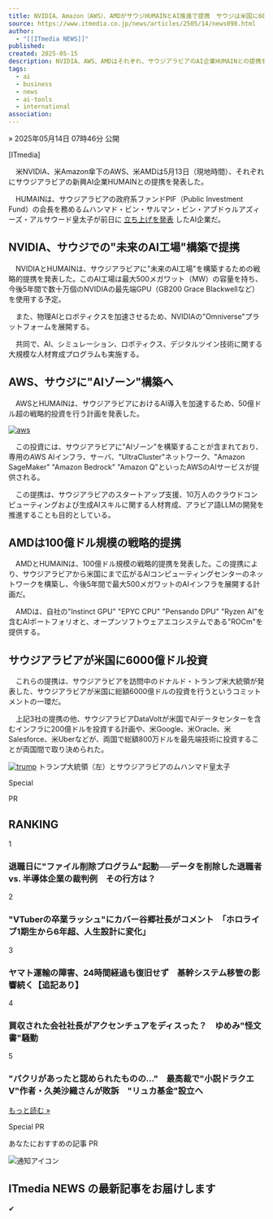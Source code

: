 ```yaml
---
title: NVIDIA、Amazon（AWS）、AMDがサウジHUMAINとAI推進で提携　サウジは米国に6000億ドル投資
source: https://www.itmedia.co.jp/news/articles/2505/14/news098.html
author:
  - "[[ITmedia NEWS]]"
published: 
created: 2025-05-15
description: NVIDIA、AWS、AMDはそれぞれ、サウジアラビアのAI企業HUMAINとの提携を発表した。サウジアラビアを訪問中のトランプ大統領は、HUMAIN会長でもあるムハンマド皇太子と6000億ドルの投資を受ける協定に署名した。
tags:
  - ai
  - business
  - news
  - ai-tools
  - international
association:
---
```

» 2025年05月14日 07時46分 公開

\[ITmedia\]

　米NVIDIA、米Amazon傘下のAWS、米AMDは5月13日（現地時間）、それぞれにサウジアラビアの新興AI企業HUMAINとの提携を発表した。

　HUMAINは、サウジアラビアの政府系ファンドPIF（Public Investment Fund）の会長を務めるムハンマド・ビン・サルマン・ビン・アブドゥルアズィーズ・アルサウード皇太子が前日に [立ち上げを発表](https://www.itmedia.co.jp/news/articles/2505/13/news117.html) したAI企業だ。

## NVIDIA、サウジでの"未来のAI工場"構築で提携

　NVIDIAとHUMAINは、サウジアラビアに"未来のAI工場"を構築するための戦略的提携を発表した。このAI工場は最大500メガワット（MW）の容量を持ち、今後5年間で数十万個のNVIDIAの最先端GPU（GB200 Grace Blackwellなど）を使用する予定。

　また、物理AIとロボティクスを加速させるため、NVIDIAの"Omniverse"プラットフォームを展開する。

　共同で、AI、シミュレーション、ロボティクス、デジタルツイン技術に関する大規模な人材育成プログラムも実施する。

## AWS、サウジに"AIゾーン"構築へ

　AWSとHUMAINは、サウジアラビアにおけるAI導入を加速するため、50億ドル超の戦略的投資を行う計画を発表した。

[![ aws](https://image.itmedia.co.jp/news/articles/2505/14/yu_aws.jpg)](https://image.itmedia.co.jp/l/im/news/articles/2505/14/l_yu_aws.jpg)

　この投資には、サウジアラビアに"AIゾーン"を構築することが含まれており、専用のAWS AIインフラ、サーバ、"UltraCluster"ネットワーク、"Amazon SageMaker" "Amazon Bedrock" "Amazon Q"といったAWSのAIサービスが提供される。

　この提携は、サウジアラビアのスタートアップ支援、10万人のクラウドコンピューティングおよび生成AIスキルに関する人材育成、アラビア語LLMの開発を推進することも目的としている。

## AMDは100億ドル規模の戦略的提携

　AMDとHUMAINは、100億ドル規模の戦略的提携を発表した。この提携により、サウジアラビアから米国にまで広がるAIコンピューティングセンターのネットワークを構築し、今後5年間で最大500メガワットのAIインフラを展開する計画だ。

　AMDは、自社の"Instinct GPU" "EPYC CPU" "Pensando DPU" "Ryzen AI"を含むAIポートフォリオと、オープンソフトウェアエコシステムである"ROCm"を提供する。

## サウジアラビアが米国に6000億ドル投資

　これらの提携は、サウジアラビアを訪問中のドナルド・トランプ米大統領が発表した、サウジアラビアが米国に総額6000億ドルの投資を行うというコミットメントの一環だ。

　上記3社の提携の他、サウジアラビアDataVoltが米国でAIデータセンターを含むインフラに200億ドルを投資する計画や、米Google、米Oracle、米Salesforce、米Uberなどが、両国で総額800万ドルを最先端技術に投資することが両国間で取り決められた。

[![ trump](https://image.itmedia.co.jp/news/articles/2505/14/yu_trump.jpg)](https://image.itmedia.co.jp/l/im/news/articles/2505/14/l_yu_trump.jpg) トランプ大統領（左）とサウジアラビアのムハンマド皇太子

Special

PR

## RANKING

1

### 退職日に"ファイル削除プログラム"起動──データを削除した退職者 vs. 半導体企業の裁判例　その行方は？

2

### "VTuberの卒業ラッシュ"にカバー谷郷社長がコメント　「ホロライブ1期生から6年超、人生設計に変化」

3

### ヤマト運輸の障害、24時間経過も復旧せず　基幹システム移管の影響続く【追記あり】

4

### 買収された会社社長がアクセンチュアをディスった？　ゆめみ"怪文書"騒動

5

### "パクリがあったと認められたものの…"　最高裁で"小説ドラクエV"作者・久美沙織さんが敗訴　"リュカ基金"設立へ

[もっと読む »](https://www.itmedia.co.jp/news/subtop/ranking/)

Special PR

あなたにおすすめの記事 PR

![通知アイコン](https://image.itmedia.co.jp/news/images/pushone/icon_news.png)

## ITmedia NEWS の最新記事をお届けします

✔